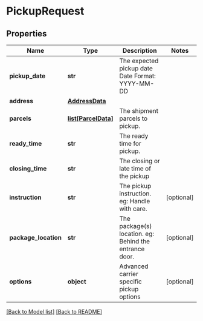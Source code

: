 # PickupRequest

## Properties

Name | Type | Description | Notes
------------ | ------------- | ------------- | -------------
**pickup_date** | **str** |  The expected pickup date  Date Format: YYYY-MM-DD  | 
**address** | [**AddressData**](AddressData.md) |  | 
**parcels** | [**list[ParcelData]**](ParcelData.md) | The shipment parcels to pickup. | 
**ready_time** | **str** | The ready time for pickup. | 
**closing_time** | **str** | The closing or late time of the pickup | 
**instruction** | **str** |  The pickup instruction.  eg: Handle with care.  | [optional] 
**package_location** | **str** |  The package(s) location.  eg: Behind the entrance door.  | [optional] 
**options** | **object** | Advanced carrier specific pickup options | [optional] 

[[Back to Model list]](../README.md#documentation-for-models) [[Back to README]](../README.md)

